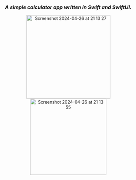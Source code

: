 <div align="center">

### *A simple calculator app written in Swift and SwiftUI.*

<img width="275" alt="Screenshot 2024-04-26 at 21 13 27" src="https://github.com/matei9k/simple-calculator/assets/142879544/3adc5ae1-75b4-4cd5-99cf-ce39ba150481">
<img width="250" alt="Screenshot 2024-04-26 at 21 13 55" src="https://github.com/matei9k/simple-calculator/assets/142879544/716ce445-abde-47f9-a816-a9945106eca3">

</div>
